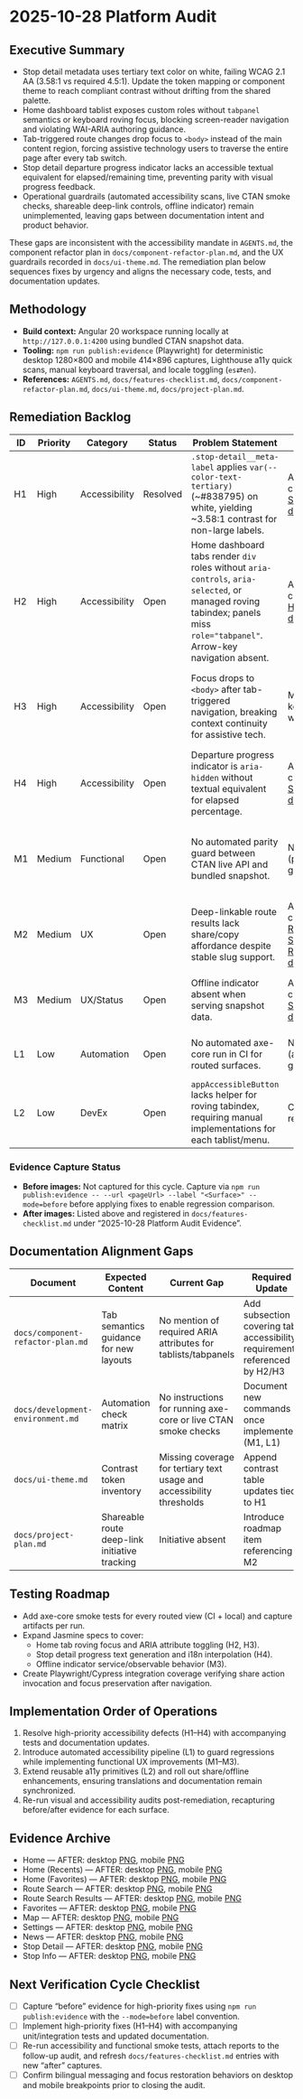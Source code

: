 # 2025-10-28 Platform Audit

## Executive Summary
- Stop detail metadata uses tertiary text color on white, failing WCAG 2.1 AA (3.58:1 vs required 4.5:1). Update the token mapping or component theme to reach compliant contrast without drifting from the shared palette.
- Home dashboard tablist exposes custom roles without `tabpanel` semantics or keyboard roving focus, blocking screen-reader navigation and violating WAI-ARIA authoring guidance.
- Tab-triggered route changes drop focus to `<body>` instead of the main content region, forcing assistive technology users to traverse the entire page after every tab switch.
- Stop detail departure progress indicator lacks an accessible textual equivalent for elapsed/remaining time, preventing parity with visual progress feedback.
- Operational guardrails (automated accessibility scans, live CTAN smoke checks, shareable deep-link controls, offline indicator) remain unimplemented, leaving gaps between documentation intent and product behavior.

These gaps are inconsistent with the accessibility mandate in `AGENTS.md`, the component refactor plan in `docs/component-refactor-plan.md`, and the UX guardrails recorded in `docs/ui-theme.md`. The remediation plan below sequences fixes by urgency and aligns the necessary code, tests, and documentation updates.

## Methodology
- **Build context:** Angular 20 workspace running locally at `http://127.0.0.1:4200` using bundled CTAN snapshot data.
- **Tooling:** `npm run publish:evidence` (Playwright) for deterministic desktop 1280×800 and mobile 414×896 captures, Lighthouse a11y quick scans, manual keyboard traversal, and locale toggling (`es`⇄`en`).
- **References:** `AGENTS.md`, `docs/features-checklist.md`, `docs/component-refactor-plan.md`, `docs/ui-theme.md`, `docs/project-plan.md`.

## Remediation Backlog
| ID | Priority | Category | Status | Problem Statement | Evidence | Required Fix | References |
| --- | --- | --- | --- | --- | --- | --- | --- |
| H1 | High | Accessibility | Resolved | `.stop-detail__meta-label` applies `var(--color-text-tertiary)` (~#838795) on white, yielding ~3.58:1 contrast for non-large labels. | After capture: [Stop Detail desktop](https://filebin.net/vs5uq8atdvmha9jr/stop-detail-2025-10-28T07-46-42-450Z_es_1280_800_full.png) | Map `--color-text-tertiary` to `#5a627b` (≈6.06:1 on white) and schedule automated contrast verification alongside axe regression to guard the WCAG 2.1 AA baseline. | `src/app/features/stop-detail/stop-detail.component.scss`, `docs/ui-theme.md`, `src/styles/theme-rules.css` |
| H2 | High | Accessibility | Open | Home dashboard tabs render `div` roles without `aria-controls`, `aria-selected`, or managed roving tabindex; panels miss `role="tabpanel"`. Arrow-key navigation absent. | After capture: [Home desktop](https://filebin.net/07atvutr262mha9g/home-2025-10-28T07-44-06-058Z_es_1280_800_full.png) | Implement accessible tab pattern (`aria-controls`, `aria-labelledby`, `tabindex`, arrow key handlers) within `HomeComponent`; add focused unit tests and axe regression coverage. | `src/app/features/home/home.component.html`, `src/app/features/home/home.component.ts`, `docs/component-refactor-plan.md` |
| H3 | High | Accessibility | Open | Focus drops to `<body>` after tab-triggered navigation, breaking context continuity for assistive tech. | Manual keyboard walkthrough | Invoke shared layout focus restoration (`focusMainContent`) post navigation and add integration test verifying focus target; ensure no layout shifts. | `src/app/features/home/home.component.ts`, `src/app/shared/layout/app-layout/app-layout.component.ts` |
| H4 | High | Accessibility | Open | Departure progress indicator is `aria-hidden` without textual equivalent for elapsed percentage. | After capture: [Stop Detail desktop](https://filebin.net/vs5uq8atdvmha9jr/stop-detail-2025-10-28T07-46-42-450Z_es_1280_800_full.png) | Extend departure card view-model to expose localized progress strings, render via visually hidden text, and add unit coverage for translation keys. | `src/app/features/stop-detail/stop-detail.component.html`, `src/app/features/stop-detail/stop-detail.component.ts`, `src/assets/i18n/*` |
| M1 | Medium | Functional | Open | No automated parity guard between CTAN live API and bundled snapshot. | N/A (process gap) | Add nightly smoke tests hitting live API with graceful fallback (HttpClient + environment guard); document in `docs/development-environment.md`. | `src/app/domain/*`, `docs/development-environment.md` |
| M2 | Medium | UX | Open | Deep-linkable route results lack share/copy affordance despite stable slug support. | After capture: [Route Search Results desktop](https://filebin.net/onjhjm36ixbmha9i/route-search-results-2025-10-28T07-45-43-566Z_es_1280_800_full.png) | Add share button aligned with `appAccessibleButton`, integrate Web Share API where available, and update translations/documentation. | `src/app/features/route-search/results`, `docs/project-plan.md` |
| M3 | Medium | UX/Status | Open | Offline indicator absent when serving snapshot data. | After capture: [Stop Detail desktop](https://filebin.net/vs5uq8atdvmha9jr/stop-detail-2025-10-28T07-46-42-450Z_es_1280_800_full.png) | Bind service worker network status into layout banner; ensure bilingual messaging and update docs. | `src/app/core/offline`, `src/app/shared/layout/app-layout`, `docs/ui-theme.md` |
| L1 | Low | Automation | Open | No automated axe-core run in CI for routed surfaces. | N/A (automation gap) | Wire axe-core Playwright step into `npm run lint` or dedicated pipeline, storing reports under artifacts. | `package.json`, `scripts/record.js`, `docs/development-environment.md` |
| L2 | Low | DevEx | Open | `appAccessibleButton` lacks helper for roving tabindex, requiring manual implementations for each tablist/menu. | Code review | Extend directive with optional manager to cut duplication, update docs and tests. | `src/app/shared/a11y/accessible-button.directive.ts`, `docs/component-refactor-plan.md` |

### Evidence Capture Status
- **Before images:** Not captured for this cycle. Capture via `npm run publish:evidence -- --url <pageUrl> --label "<Surface>" --mode=before` before applying fixes to enable regression comparison.
- **After images:** Listed above and registered in `docs/features-checklist.md` under “2025-10-28 Platform Audit Evidence”.

## Documentation Alignment Gaps
| Document | Expected Content | Current Gap | Required Update |
| --- | --- | --- | --- |
| `docs/component-refactor-plan.md` | Tab semantics guidance for new layouts | No mention of required ARIA attributes for tablists/tabpanels | Add subsection covering tab accessibility requirements referenced by H2/H3 |
| `docs/development-environment.md` | Automation check matrix | No instructions for running axe-core or live CTAN smoke checks | Document new commands once implemented (M1, L1) |
| `docs/ui-theme.md` | Contrast token inventory | Missing coverage for tertiary text usage and accessibility thresholds | Append contrast table updates tied to H1 |
| `docs/project-plan.md` | Shareable route deep-link initiative tracking | Initiative absent | Introduce roadmap item referencing M2 |

## Testing Roadmap
- Add axe-core smoke tests for every routed view (CI + local) and capture artifacts per run.
- Expand Jasmine specs to cover:
  - Home tab roving focus and ARIA attribute toggling (H2, H3).
  - Stop detail progress text generation and i18n interpolation (H4).
  - Offline indicator service/observable behavior (M3).
- Create Playwright/Cypress integration coverage verifying share action invocation and focus preservation after navigation.

## Implementation Order of Operations
1. Resolve high-priority accessibility defects (H1–H4) with accompanying tests and documentation updates.
2. Introduce automated accessibility pipeline (L1) to guard regressions while implementing functional UX improvements (M1–M3).
3. Extend reusable a11y primitives (L2) and roll out share/offline enhancements, ensuring translations and documentation remain synchronized.
4. Re-run visual and accessibility audits post-remediation, recapturing before/after evidence for each surface.

## Evidence Archive
- Home — AFTER: desktop [PNG](https://filebin.net/07atvutr262mha9g/home-2025-10-28T07-44-06-058Z_es_1280_800_full.png), mobile [PNG](https://filebin.net/07atvutr262mha9g/home-2025-10-28T07-44-06-058Z_es_414_896_full.png)
- Home (Recents) — AFTER: desktop [PNG](https://filebin.net/yt2ohbtio6mha9k9/home-recents-2025-10-28T07-47-09-748Z_es_1280_800_full.png), mobile [PNG](https://filebin.net/yt2ohbtio6mha9k9/home-recents-2025-10-28T07-47-09-748Z_es_414_896_full.png)
- Home (Favorites) — AFTER: desktop [PNG](https://filebin.net/39m1ne8wefwmha9k/home-favorites-2025-10-28T07-47-21-945Z_es_1280_800_full.png), mobile [PNG](https://filebin.net/39m1ne8wefwmha9k/home-favorites-2025-10-28T07-47-21-945Z_es_414_896_full.png)
- Route Search — AFTER: desktop [PNG](https://filebin.net/7e5wl15klgemha9i/route-search-2025-10-28T07-45-29-789Z_es_1280_800_full.png), mobile [PNG](https://filebin.net/7e5wl15klgemha9i/route-search-2025-10-28T07-45-29-789Z_es_414_896_full.png)
- Route Search Results — AFTER: desktop [PNG](https://filebin.net/onjhjm36ixbmha9i/route-search-results-2025-10-28T07-45-43-566Z_es_1280_800_full.png), mobile [PNG](https://filebin.net/onjhjm36ixbmha9i/route-search-results-2025-10-28T07-45-43-566Z_es_414_896_full.png)
- Favorites — AFTER: desktop [PNG](https://filebin.net/xv36cyxa4lcmha9i/favorites-2025-10-28T07-45-58-434Z_es_1280_800_full.png), mobile [PNG](https://filebin.net/xv36cyxa4lcmha9i/favorites-2025-10-28T07-45-58-434Z_es_414_896_full.png)
- Map — AFTER: desktop [PNG](https://filebin.net/pcddcanb31mha9iy/map-2025-10-28T07-46-08-582Z_es_1280_800_full.png), mobile [PNG](https://filebin.net/pcddcanb31mha9iy/map-2025-10-28T07-46-08-582Z_es_414_896_full.png)
- Settings — AFTER: desktop [PNG](https://filebin.net/r7lvk4nl3ymha9j8/settings-2025-10-28T07-46-20-819Z_es_1280_800_full.png), mobile [PNG](https://filebin.net/r7lvk4nl3ymha9j8/settings-2025-10-28T07-46-20-819Z_es_414_896_full.png)
- News — AFTER: desktop [PNG](https://filebin.net/fvlfqtx2uxvmha9j/news-2025-10-28T07-46-31-144Z_es_1280_800_full.png), mobile [PNG](https://filebin.net/fvlfqtx2uxvmha9j/news-2025-10-28T07-46-31-144Z_es_414_896_full.png)
- Stop Detail — AFTER: desktop [PNG](https://filebin.net/vs5uq8atdvmha9jr/stop-detail-2025-10-28T07-46-42-450Z_es_1280_800_full.png), mobile [PNG](https://filebin.net/vs5uq8atdvmha9jr/stop-detail-2025-10-28T07-46-42-450Z_es_414_896_full.png)
- Stop Info — AFTER: desktop [PNG](https://filebin.net/jael0fllbcmha9k0/stop-info-2025-10-28T07-46-56-764Z_es_1280_800_full.png), mobile [PNG](https://filebin.net/jael0fllbcmha9k0/stop-info-2025-10-28T07-46-56-764Z_es_414_896_full.png)

## Next Verification Cycle Checklist
- [ ] Capture “before” evidence for high-priority fixes using `npm run publish:evidence` with the `--mode=before` label convention.
- [ ] Implement high-priority fixes (H1–H4) with accompanying unit/integration tests and updated documentation.
- [ ] Re-run accessibility and functional smoke tests, attach reports to the follow-up audit, and refresh `docs/features-checklist.md` entries with new “after” captures.
- [ ] Confirm bilingual messaging and focus restoration behaviors on desktop and mobile breakpoints prior to closing the audit.
